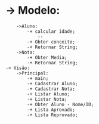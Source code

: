 # 	-> Modelo:
		->Aluno:
			-+ calcular idade;
				-- 
			-+ Obter conceito;
			-+ Retornar String;
		->Nota:
			-+ Obter Media;
			-+ Retornar String;
	-> Visão:
		->Principal:
			-+ main;
			-+ Cadastrar Aluno;
			-+ Cadastrar Nota;
			-+ Listar Aluno;
			-+ Listar Nota;
			-+ Obter Aluno - Nome/ID;
			-+ Lista Aprovado;
			-+ Lista Reprovado;
	